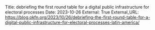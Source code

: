 Title: debriefing the first round table for a digital public infrastructure for electoral processes 
Date: 2023-10-26
External: True
External_URL: https://blog.okfn.org/2023/10/26/debriefing-the-first-round-table-for-a-digital-public-infrastructure-for-electoral-processes-latin-america/
